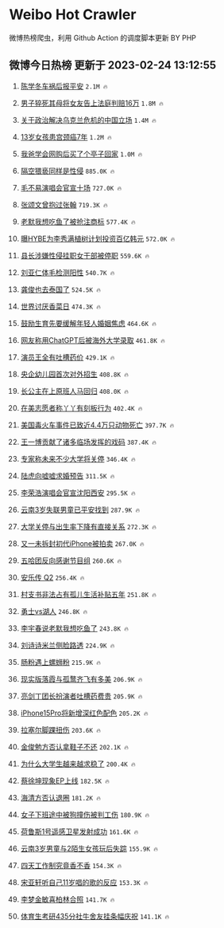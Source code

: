 # Weibo Hot Crawler 



微博热榜爬虫，利用 Github Action 的调度脚本更新 BY PHP 


## 微博今日热榜 更新于 2023-02-24 13:12:55 
1. [陈学冬车祸后报平安](https://s.weibo.com/weibo?q=%23%E9%99%88%E5%AD%A6%E5%86%AC%E8%BD%A6%E7%A5%B8%E5%90%8E%E6%8A%A5%E5%B9%B3%E5%AE%89%23&t=31&band_rank=1&Refer=top) `2.1M 🔥` 

1. [男子猝死其母将女友告上法庭判赔16万](https://s.weibo.com/weibo?q=%23%E7%94%B7%E5%AD%90%E7%8C%9D%E6%AD%BB%E5%85%B6%E6%AF%8D%E5%B0%86%E5%A5%B3%E5%8F%8B%E5%91%8A%E4%B8%8A%E6%B3%95%E5%BA%AD%E5%88%A4%E8%B5%9416%E4%B8%87%23&t=31&band_rank=2&Refer=top) `1.8M 🔥` 

1. [关于政治解决乌克兰危机的中国立场](https://s.weibo.com/weibo?q=%23%E5%85%B3%E4%BA%8E%E6%94%BF%E6%B2%BB%E8%A7%A3%E5%86%B3%E4%B9%8C%E5%85%8B%E5%85%B0%E5%8D%B1%E6%9C%BA%E7%9A%84%E4%B8%AD%E5%9B%BD%E7%AB%8B%E5%9C%BA%23&t=31&band_rank=3&Refer=top) `1.4M 🔥` 

1. [13岁女孩患宫颈癌7年](https://s.weibo.com/weibo?q=%2313%E5%B2%81%E5%A5%B3%E5%AD%A9%E6%82%A3%E5%AE%AB%E9%A2%88%E7%99%8C7%E5%B9%B4%23&t=31&band_rank=4&Refer=top) `1.2M 🔥` 

1. [我爸学会网购后买了个亭子回家](https://s.weibo.com/weibo?q=%23%E6%88%91%E7%88%B8%E5%AD%A6%E4%BC%9A%E7%BD%91%E8%B4%AD%E5%90%8E%E4%B9%B0%E4%BA%86%E4%B8%AA%E4%BA%AD%E5%AD%90%E5%9B%9E%E5%AE%B6%23&t=31&band_rank=5&Refer=top) `1.0M 🔥` 

1. [隔空猥亵同样是性侵](https://s.weibo.com/weibo?q=%23%E9%9A%94%E7%A9%BA%E7%8C%A5%E4%BA%B5%E5%90%8C%E6%A0%B7%E6%98%AF%E6%80%A7%E4%BE%B5%23&t=31&band_rank=6&Refer=top) `885.0K 🔥` 

1. [毛不易演唱会官宣十场](https://s.weibo.com/weibo?q=%23%E6%AF%9B%E4%B8%8D%E6%98%93%E6%BC%94%E5%94%B1%E4%BC%9A%E5%AE%98%E5%AE%A3%E5%8D%81%E5%9C%BA%23&t=31&band_rank=7&Refer=top) `727.0K 🔥` 

1. [张颂文曾抱过张翰](https://s.weibo.com/weibo?q=%23%E5%BC%A0%E9%A2%82%E6%96%87%E6%9B%BE%E6%8A%B1%E8%BF%87%E5%BC%A0%E7%BF%B0%23&t=31&band_rank=8&Refer=top) `719.3K 🔥` 

1. [老默我想吃鱼了被抢注商标](https://s.weibo.com/weibo?q=%23%E8%80%81%E9%BB%98%E6%88%91%E6%83%B3%E5%90%83%E9%B1%BC%E4%BA%86%E8%A2%AB%E6%8A%A2%E6%B3%A8%E5%95%86%E6%A0%87%23&t=31&band_rank=9&Refer=top) `577.4K 🔥` 

1. [曝HYBE为李秀满植树计划投资百亿韩元](https://s.weibo.com/weibo?q=%23%E6%9B%9DHYBE%E4%B8%BA%E6%9D%8E%E7%A7%80%E6%BB%A1%E6%A4%8D%E6%A0%91%E8%AE%A1%E5%88%92%E6%8A%95%E8%B5%84%E7%99%BE%E4%BA%BF%E9%9F%A9%E5%85%83%23&t=31&band_rank=10&Refer=top) `572.0K 🔥` 

1. [县长涉嫌性侵挂职女干部被停职](https://s.weibo.com/weibo?q=%23%E5%8E%BF%E9%95%BF%E6%B6%89%E5%AB%8C%E6%80%A7%E4%BE%B5%E6%8C%82%E8%81%8C%E5%A5%B3%E5%B9%B2%E9%83%A8%E8%A2%AB%E5%81%9C%E8%81%8C%23&t=31&band_rank=11&Refer=top) `559.6K 🔥` 

1. [刘亚仁体毛检测阳性](https://s.weibo.com/weibo?q=%23%E5%88%98%E4%BA%9A%E4%BB%81%E4%BD%93%E6%AF%9B%E6%A3%80%E6%B5%8B%E9%98%B3%E6%80%A7%23&t=31&band_rank=12&Refer=top) `540.7K 🔥` 

1. [龚俊也去泰国了](https://s.weibo.com/weibo?q=%23%E9%BE%9A%E4%BF%8A%E4%B9%9F%E5%8E%BB%E6%B3%B0%E5%9B%BD%E4%BA%86%23&t=31&band_rank=13&Refer=top) `524.5K 🔥` 

1. [世界讨厌香菜日](https://s.weibo.com/weibo?q=%23%E4%B8%96%E7%95%8C%E8%AE%A8%E5%8E%8C%E9%A6%99%E8%8F%9C%E6%97%A5%23&t=31&band_rank=14&Refer=top) `474.3K 🔥` 

1. [鼓励生育先要缓解年轻人婚姻焦虑](https://s.weibo.com/weibo?q=%23%E9%BC%93%E5%8A%B1%E7%94%9F%E8%82%B2%E5%85%88%E8%A6%81%E7%BC%93%E8%A7%A3%E5%B9%B4%E8%BD%BB%E4%BA%BA%E5%A9%9A%E5%A7%BB%E7%84%A6%E8%99%91%23&t=31&band_rank=15&Refer=top) `464.6K 🔥` 

1. [网友称用ChatGPT后被海外大学录取](https://s.weibo.com/weibo?q=%23%E7%BD%91%E5%8F%8B%E7%A7%B0%E7%94%A8ChatGPT%E5%90%8E%E8%A2%AB%E6%B5%B7%E5%A4%96%E5%A4%A7%E5%AD%A6%E5%BD%95%E5%8F%96%23&t=31&band_rank=16&Refer=top) `461.8K 🔥` 

1. [演员王全有吐槽药价](https://s.weibo.com/weibo?q=%23%E6%BC%94%E5%91%98%E7%8E%8B%E5%85%A8%E6%9C%89%E5%90%90%E6%A7%BD%E8%8D%AF%E4%BB%B7%23&t=31&band_rank=17&Refer=top) `429.1K 🔥` 

1. [央企幼儿园首次对外招生](https://s.weibo.com/weibo?q=%23%E5%A4%AE%E4%BC%81%E5%B9%BC%E5%84%BF%E5%9B%AD%E9%A6%96%E6%AC%A1%E5%AF%B9%E5%A4%96%E6%8B%9B%E7%94%9F%23&t=31&band_rank=18&Refer=top) `408.8K 🔥` 

1. [长公主在上原班人马回归](https://s.weibo.com/weibo?q=%23%E9%95%BF%E5%85%AC%E4%B8%BB%E5%9C%A8%E4%B8%8A%E5%8E%9F%E7%8F%AD%E4%BA%BA%E9%A9%AC%E5%9B%9E%E5%BD%92%23&t=31&band_rank=19&Refer=top) `408.0K 🔥` 

1. [在美志愿者称丫丫有刻板行为](https://s.weibo.com/weibo?q=%23%E5%9C%A8%E7%BE%8E%E5%BF%97%E6%84%BF%E8%80%85%E7%A7%B0%E4%B8%AB%E4%B8%AB%E6%9C%89%E5%88%BB%E6%9D%BF%E8%A1%8C%E4%B8%BA%23&t=31&band_rank=20&Refer=top) `402.4K 🔥` 

1. [美国毒火车事件已致近4.4万只动物死亡](https://s.weibo.com/weibo?q=%23%E7%BE%8E%E5%9B%BD%E6%AF%92%E7%81%AB%E8%BD%A6%E4%BA%8B%E4%BB%B6%E5%B7%B2%E8%87%B4%E8%BF%914.4%E4%B8%87%E5%8F%AA%E5%8A%A8%E7%89%A9%E6%AD%BB%E4%BA%A1%23&t=31&band_rank=21&Refer=top) `397.7K 🔥` 

1. [王一博贡献了诸多临场发挥的戏码](https://s.weibo.com/weibo?q=%23%E7%8E%8B%E4%B8%80%E5%8D%9A%E8%B4%A1%E7%8C%AE%E4%BA%86%E8%AF%B8%E5%A4%9A%E4%B8%B4%E5%9C%BA%E5%8F%91%E6%8C%A5%E7%9A%84%E6%88%8F%E7%A0%81%23&t=31&band_rank=22&Refer=top) `387.4K 🔥` 

1. [专家称未来不少大学将关停](https://s.weibo.com/weibo?q=%23%E4%B8%93%E5%AE%B6%E7%A7%B0%E6%9C%AA%E6%9D%A5%E4%B8%8D%E5%B0%91%E5%A4%A7%E5%AD%A6%E5%B0%86%E5%85%B3%E5%81%9C%23&t=31&band_rank=23&Refer=top) `346.4K 🔥` 

1. [陆虎向嘘嘘求婚预告](https://s.weibo.com/weibo?q=%23%E9%99%86%E8%99%8E%E5%90%91%E5%98%98%E5%98%98%E6%B1%82%E5%A9%9A%E9%A2%84%E5%91%8A%23&t=31&band_rank=24&Refer=top) `311.5K 🔥` 

1. [李荣浩演唱会官宣沈阳西安](https://s.weibo.com/weibo?q=%23%E6%9D%8E%E8%8D%A3%E6%B5%A9%E6%BC%94%E5%94%B1%E4%BC%9A%E5%AE%98%E5%AE%A3%E6%B2%88%E9%98%B3%E8%A5%BF%E5%AE%89%23&t=31&band_rank=25&Refer=top) `295.5K 🔥` 

1. [云南3岁失联男童已平安找到](https://s.weibo.com/weibo?q=%23%E4%BA%91%E5%8D%973%E5%B2%81%E5%A4%B1%E8%81%94%E7%94%B7%E7%AB%A5%E5%B7%B2%E5%B9%B3%E5%AE%89%E6%89%BE%E5%88%B0%23&t=31&band_rank=26&Refer=top) `287.9K 🔥` 

1. [大学关停与出生率下降有直接关系](https://s.weibo.com/weibo?q=%23%E5%A4%A7%E5%AD%A6%E5%85%B3%E5%81%9C%E4%B8%8E%E5%87%BA%E7%94%9F%E7%8E%87%E4%B8%8B%E9%99%8D%E6%9C%89%E7%9B%B4%E6%8E%A5%E5%85%B3%E7%B3%BB%23&t=31&band_rank=27&Refer=top) `272.3K 🔥` 

1. [又一未拆封初代iPhone被拍卖](https://s.weibo.com/weibo?q=%23%E5%8F%88%E4%B8%80%E6%9C%AA%E6%8B%86%E5%B0%81%E5%88%9D%E4%BB%A3iPhone%E8%A2%AB%E6%8B%8D%E5%8D%96%23&t=31&band_rank=28&Refer=top) `267.0K 🔥` 

1. [五哈团反向感谢节目组](https://s.weibo.com/weibo?q=%23%E4%BA%94%E5%93%88%E5%9B%A2%E5%8F%8D%E5%90%91%E6%84%9F%E8%B0%A2%E8%8A%82%E7%9B%AE%E7%BB%84%23&t=31&band_rank=29&Refer=top) `260.6K 🔥` 

1. [安乐传 Q2](https://s.weibo.com/weibo?q=%E5%AE%89%E4%B9%90%E4%BC%A0%20Q2&t=31&band_rank=30&Refer=top) `256.4K 🔥` 

1. [村支书非法占有孤儿生活补贴五年](https://s.weibo.com/weibo?q=%23%E6%9D%91%E6%94%AF%E4%B9%A6%E9%9D%9E%E6%B3%95%E5%8D%A0%E6%9C%89%E5%AD%A4%E5%84%BF%E7%94%9F%E6%B4%BB%E8%A1%A5%E8%B4%B4%E4%BA%94%E5%B9%B4%23&t=31&band_rank=31&Refer=top) `251.8K 🔥` 

1. [勇士vs湖人](https://s.weibo.com/weibo?q=%23%E5%8B%87%E5%A3%ABvs%E6%B9%96%E4%BA%BA%23&t=31&band_rank=32&Refer=top) `246.8K 🔥` 

1. [李宇春说老默我想吃鱼了](https://s.weibo.com/weibo?q=%23%E6%9D%8E%E5%AE%87%E6%98%A5%E8%AF%B4%E8%80%81%E9%BB%98%E6%88%91%E6%83%B3%E5%90%83%E9%B1%BC%E4%BA%86%23&t=31&band_rank=33&Refer=top) `243.8K 🔥` 

1. [刘诗诗米兰侧脸路透](https://s.weibo.com/weibo?q=%23%E5%88%98%E8%AF%97%E8%AF%97%E7%B1%B3%E5%85%B0%E4%BE%A7%E8%84%B8%E8%B7%AF%E9%80%8F%23&t=31&band_rank=34&Refer=top) `224.9K 🔥` 

1. [肠粉遇上螺蛳粉](https://s.weibo.com/weibo?q=%E8%82%A0%E7%B2%89%E9%81%87%E4%B8%8A%E8%9E%BA%E8%9B%B3%E7%B2%89&t=31&band_rank=35&Refer=top) `215.9K 🔥` 

1. [现实版落霞与孤鹜齐飞有多美](https://s.weibo.com/weibo?q=%23%E7%8E%B0%E5%AE%9E%E7%89%88%E8%90%BD%E9%9C%9E%E4%B8%8E%E5%AD%A4%E9%B9%9C%E9%BD%90%E9%A3%9E%E6%9C%89%E5%A4%9A%E7%BE%8E%23&t=31&band_rank=36&Refer=top) `206.9K 🔥` 

1. [亮剑丁团长扮演者吐槽药费贵](https://s.weibo.com/weibo?q=%23%E4%BA%AE%E5%89%91%E4%B8%81%E5%9B%A2%E9%95%BF%E6%89%AE%E6%BC%94%E8%80%85%E5%90%90%E6%A7%BD%E8%8D%AF%E8%B4%B9%E8%B4%B5%23&t=31&band_rank=37&Refer=top) `205.9K 🔥` 

1. [iPhone15Pro将新增深红色配色](https://s.weibo.com/weibo?q=%23iPhone15Pro%E5%B0%86%E6%96%B0%E5%A2%9E%E6%B7%B1%E7%BA%A2%E8%89%B2%E9%85%8D%E8%89%B2%23&t=31&band_rank=38&Refer=top) `205.2K 🔥` 

1. [拉塞尔脚踝扭伤](https://s.weibo.com/weibo?q=%E6%8B%89%E5%A1%9E%E5%B0%94%E8%84%9A%E8%B8%9D%E6%89%AD%E4%BC%A4&t=31&band_rank=39&Refer=top) `203.6K 🔥` 

1. [金俊勉方否认拿鞋子不还](https://s.weibo.com/weibo?q=%23%E9%87%91%E4%BF%8A%E5%8B%89%E6%96%B9%E5%90%A6%E8%AE%A4%E6%8B%BF%E9%9E%8B%E5%AD%90%E4%B8%8D%E8%BF%98%23&t=31&band_rank=40&Refer=top) `202.1K 🔥` 

1. [为什么大学生越来越求稳了](https://s.weibo.com/weibo?q=%23%E4%B8%BA%E4%BB%80%E4%B9%88%E5%A4%A7%E5%AD%A6%E7%94%9F%E8%B6%8A%E6%9D%A5%E8%B6%8A%E6%B1%82%E7%A8%B3%E4%BA%86%23&t=31&band_rank=41&Refer=top) `200.4K 🔥` 

1. [蔡徐坤现象EP上线](https://s.weibo.com/weibo?q=%23%E8%94%A1%E5%BE%90%E5%9D%A4%E7%8E%B0%E8%B1%A1EP%E4%B8%8A%E7%BA%BF%23&t=31&band_rank=42&Refer=top) `182.5K 🔥` 

1. [海清方否认退圈](https://s.weibo.com/weibo?q=%E6%B5%B7%E6%B8%85%E6%96%B9%E5%90%A6%E8%AE%A4%E9%80%80%E5%9C%88&t=31&band_rank=43&Refer=top) `181.2K 🔥` 

1. [女子下班途中被狗撞伤被判工伤](https://s.weibo.com/weibo?q=%23%E5%A5%B3%E5%AD%90%E4%B8%8B%E7%8F%AD%E9%80%94%E4%B8%AD%E8%A2%AB%E7%8B%97%E6%92%9E%E4%BC%A4%E8%A2%AB%E5%88%A4%E5%B7%A5%E4%BC%A4%23&t=31&band_rank=44&Refer=top) `180.9K 🔥` 

1. [荷鲁斯1号遥感卫星发射成功](https://s.weibo.com/weibo?q=%23%E8%8D%B7%E9%B2%81%E6%96%AF1%E5%8F%B7%E9%81%A5%E6%84%9F%E5%8D%AB%E6%98%9F%E5%8F%91%E5%B0%84%E6%88%90%E5%8A%9F%23&t=31&band_rank=45&Refer=top) `161.6K 🔥` 

1. [云南3岁男童与2陌生女孩玩后失踪](https://s.weibo.com/weibo?q=%23%E4%BA%91%E5%8D%973%E5%B2%81%E7%94%B7%E7%AB%A5%E4%B8%8E2%E9%99%8C%E7%94%9F%E5%A5%B3%E5%AD%A9%E7%8E%A9%E5%90%8E%E5%A4%B1%E8%B8%AA%23&t=31&band_rank=46&Refer=top) `155.9K 🔥` 

1. [四天工作制究竟香不香](https://s.weibo.com/weibo?q=%23%E5%9B%9B%E5%A4%A9%E5%B7%A5%E4%BD%9C%E5%88%B6%E7%A9%B6%E7%AB%9F%E9%A6%99%E4%B8%8D%E9%A6%99%23&t=31&band_rank=47&Refer=top) `154.3K 🔥` 

1. [宋亚轩听自己11岁唱的歌的反应](https://s.weibo.com/weibo?q=%23%E5%AE%8B%E4%BA%9A%E8%BD%A9%E5%90%AC%E8%87%AA%E5%B7%B111%E5%B2%81%E5%94%B1%E7%9A%84%E6%AD%8C%E7%9A%84%E5%8F%8D%E5%BA%94%23&t=31&band_rank=48&Refer=top) `153.3K 🔥` 

1. [李梦金敏喜柏林合照](https://s.weibo.com/weibo?q=%23%E6%9D%8E%E6%A2%A6%E9%87%91%E6%95%8F%E5%96%9C%E6%9F%8F%E6%9E%97%E5%90%88%E7%85%A7%23&t=31&band_rank=49&Refer=top) `141.7K 🔥` 

1. [体育生考研435分社牛舍友挂条幅庆祝](https://s.weibo.com/weibo?q=%23%E4%BD%93%E8%82%B2%E7%94%9F%E8%80%83%E7%A0%94435%E5%88%86%E7%A4%BE%E7%89%9B%E8%88%8D%E5%8F%8B%E6%8C%82%E6%9D%A1%E5%B9%85%E5%BA%86%E7%A5%9D%23&t=31&band_rank=50&Refer=top) `141.1K 🔥` 

